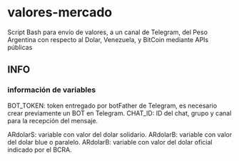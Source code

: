 # valores-mercado
Script Bash para envío de valores, a un canal de Telegram, del Peso Argentina con respecto al Dolar, Venezuela, y BitCoin mediante APIs públicas

## INFO
### información de variables
BOT_TOKEN: token entregado por botFather de Telegram, es necesario crear previamente un BOT en Telegram.
CHAT_ID: ID del chat, grupo y canal para la recepción del mensaje.

ARdolarS: variable con valor del dolar solidario.
ARdolarB: variable con valor del dolar blue o paralelo.
ARdolarB: variable con valor del dolar oficial indicado por el BCRA.